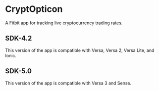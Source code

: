 # CryptOpticon
A Fitbit app for tracking live cryptocurrency trading rates.

## SDK-4.2
This version of the app is compatible with Versa, Versa 2, Versa Lite, and Ionic.

## SDK-5.0
This version of the app is compatible with Versa 3 and Sense.
